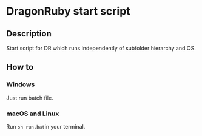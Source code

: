 # DragonRuby start script

## Description
Start script for DR which runs independently of subfolder hierarchy and OS.

## How to
### Windows
Just run batch file.

### macOS and Linux
Run `sh run.bat`in your terminal.
